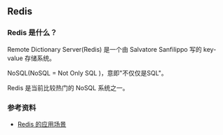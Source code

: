 ## Redis

### Redis 是什么？

Remote Dictionary Server(Redis) 是一个由 Salvatore Sanfilippo 写的 key-value 存储系统。

NoSQL(NoSQL = Not Only SQL )，意即"不仅仅是SQL"。

Redis 是当前比较热门的 NoSQL 系统之一。




### 参考资料

* [Redis 的应用场景](http://blog.csdn.net/hguisu/article/details/8836819)
